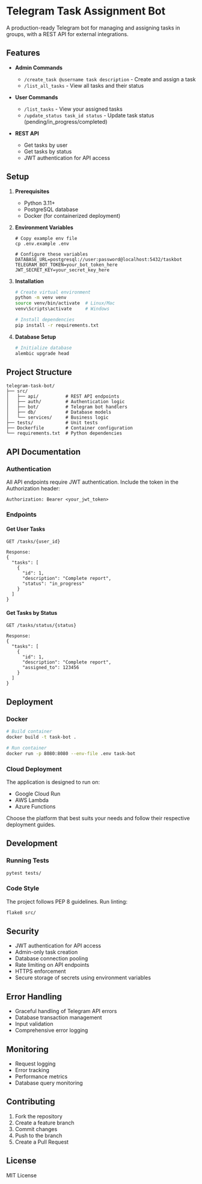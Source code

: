 # Telegram Task Assignment Bot

A production-ready Telegram bot for managing and assigning tasks in groups, with a REST API for external integrations.

## Features

- **Admin Commands**
  - `/create_task @username task description` - Create and assign a task
  - `/list_all_tasks` - View all tasks and their status

- **User Commands**
  - `/list_tasks` - View your assigned tasks
  - `/update_status task_id status` - Update task status (pending/in_progress/completed)

- **REST API**
  - Get tasks by user
  - Get tasks by status
  - JWT authentication for API access

## Setup

1. **Prerequisites**
   - Python 3.11+
   - PostgreSQL database
   - Docker (for containerized deployment)

2. **Environment Variables**
   ```
   # Copy example env file
   cp .env.example .env
   
   # Configure these variables
   DATABASE_URL=postgresql://user:password@localhost:5432/taskbot
   TELEGRAM_BOT_TOKEN=your_bot_token_here
   JWT_SECRET_KEY=your_secret_key_here
   ```

3. **Installation**
   ```bash
   # Create virtual environment
   python -m venv venv
   source venv/bin/activate  # Linux/Mac
   venv\Scripts\activate     # Windows

   # Install dependencies
   pip install -r requirements.txt
   ```

4. **Database Setup**
   ```bash
   # Initialize database
   alembic upgrade head
   ```

## Project Structure

```
telegram-task-bot/
├── src/
│   ├── api/          # REST API endpoints
│   ├── auth/         # Authentication logic
│   ├── bot/          # Telegram bot handlers
│   ├── db/           # Database models
│   └── services/     # Business logic
├── tests/            # Unit tests
├── Dockerfile        # Container configuration
└── requirements.txt  # Python dependencies
```

## API Documentation

### Authentication

All API endpoints require JWT authentication. Include the token in the Authorization header:
```
Authorization: Bearer <your_jwt_token>
```

### Endpoints

#### Get User Tasks
```
GET /tasks/{user_id}

Response:
{
  "tasks": [
    {
      "id": 1,
      "description": "Complete report",
      "status": "in_progress"
    }
  ]
}
```

#### Get Tasks by Status
```
GET /tasks/status/{status}

Response:
{
  "tasks": [
    {
      "id": 1,
      "description": "Complete report",
      "assigned_to": 123456
    }
  ]
}
```

## Deployment

### Docker
```bash
# Build container
docker build -t task-bot .

# Run container
docker run -p 8080:8080 --env-file .env task-bot
```

### Cloud Deployment

The application is designed to run on:
- Google Cloud Run
- AWS Lambda
- Azure Functions

Choose the platform that best suits your needs and follow their respective deployment guides.

## Development

### Running Tests
```bash
pytest tests/
```

### Code Style
The project follows PEP 8 guidelines. Run linting:
```bash
flake8 src/
```

## Security

- JWT authentication for API access
- Admin-only task creation
- Database connection pooling
- Rate limiting on API endpoints
- HTTPS enforcement
- Secure storage of secrets using environment variables

## Error Handling

- Graceful handling of Telegram API errors
- Database transaction management
- Input validation
- Comprehensive error logging

## Monitoring

- Request logging
- Error tracking
- Performance metrics
- Database query monitoring

## Contributing

1. Fork the repository
2. Create a feature branch
3. Commit changes
4. Push to the branch
5. Create a Pull Request

## License

MIT License
